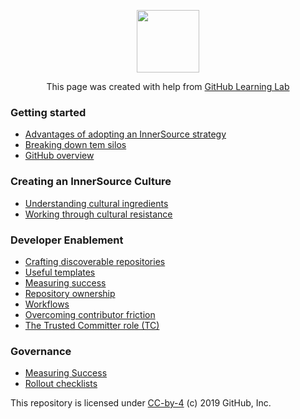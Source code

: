 <p align="center"><img width="100" src="https://lab.github.com/public/images/avatar.png"></p>

<p align="center">This page was created with help from <a href="https://lab.github.com/">GitHub Learning Lab</a></p>

### Getting started

- [Advantages of adopting an InnerSource strategy](adopting-innersource-strategy/)
- [Breaking down tem silos](breaking-down-silos/)
- [GitHub overview](github-overview/)

### Creating an InnerSource Culture

- [Understanding cultural ingredients](cultural-ingredients/)
- [Working through cultural resistance](cultural-resistance/)
  
### Developer Enablement

- [Crafting discoverable repositories](discoverable/)
- [Useful templates](templates/)
- [Measuring success](metrics/)
- [Repository ownership](repo-ownership/)
- [Workflows](workflows/)
- [Overcoming contributor friction](contributor-friction/)
- [The Trusted Committer role (TC)](tc-role/)

### Governance

- [Measuring Success](metrics/)
- [Rollout checklists](rollout-checklist/)

This repository is licensed under [CC-by-4](../LICENSE) (c) 2019 GitHub, Inc.
